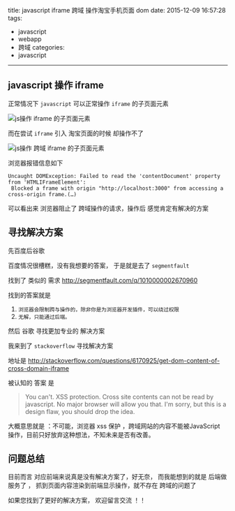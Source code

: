 title: javascript iframe 跨域 操作淘宝手机页面 dom
date: 2015-12-09 16:57:28
tags:
  - javascript
  - webapp
  - 跨域
categories:
  - javascript	
---


## javascript 操作 iframe

正常情况下 `javascript` 可以正常操作 `iframe` 的子页面元素

![js操作 iframe 的子页面元素](http://zanjs.b0.upaiyun.com/image/2/ba/307edada2e2ca9cc420ffa81268bb.gif)


而在尝试 `iframe` 引入 淘宝页面的时候 却操作不了 



![js操作 跨域 iframe 的子页面元素](http://zanjs.b0.upaiyun.com/image/7/4f/c416ff8f03dd5afb65488037720f8.gif)

浏览器报错信息如下

```
Uncaught DOMException: Failed to read the 'contentDocument' property from 'HTMLIFrameElement':
 Blocked a frame with origin "http://localhost:3000" from accessing a cross-origin frame.(…)
```


可以看出来 浏览器阻止了 跨域操作的请求，操作后 感觉肯定有解决的方案

##  寻找解决方案

先百度后谷歌

百度情况很槽糕，没有我想要的答案， 于是就是去了 `segmentfault ` 

找到了 类似的 需求  http://segmentfault.com/q/1010000002670960


找到的答案就是  

1. `浏览器会限制跨与操作的，除非你是为浏览器开发插件，可以绕过权限`
2. `无解，只能通过后端。`



然后 谷歌 寻找更加专业的 解决方案

我来到了 `stackoverflow` 寻找解决方案  

地址是  http://stackoverflow.com/questions/6170925/get-dom-content-of-cross-domain-iframe


被认知的 答案 是 


>You can't. XSS protection. Cross site contents can not be read by javascript.
>No major browser will allow you that. 
>I'm sorry, but this is a design flaw, you should drop the idea.


大概意思就是 ：不可能，浏览器 xss 保护 ，跨域网站的内容不能被JavaScript 操作，目前只好放弃这种想法，不知未来是否有改善。


## 问题总结

目前而言 对应前端来说真是没有解决方案了，好无奈， 而我能想到的就是  后端做服务了 ， 抓到页面内容渲染到前端显示操作，就不存在 跨域的问题了

如果您找到了更好的解决方案， 欢迎留言交流 ！！



